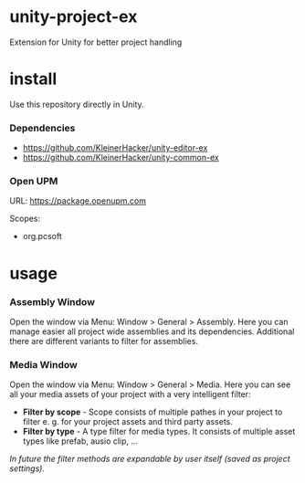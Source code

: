 # unity-project-ex
Extension for Unity for better project handling

# install
Use this repository directly in Unity.

### Dependencies
* https://github.com/KleinerHacker/unity-editor-ex
* https://github.com/KleinerHacker/unity-common-ex

### Open UPM
URL: https://package.openupm.com

Scopes:
* org.pcsoft

# usage

### Assembly Window
Open the window via Menu: Window > General > Assembly. Here you can manage easier all project wide assemblies and its dependencies. Additional there are different variants to filter for assemblies.

### Media Window
Open the window via Menu: Window > General > Media. Here you can see all your media assets of your project with a very intelligent filter:
* __Filter by scope__ - Scope consists of multiple pathes in your project to filter e. g. for your project assets and third party assets.
* __Filter by type__ - A type filter for media types. It consists of multiple asset types like prefab, ausio clip, ...

*In future the filter methods are expandable by user itself (saved as project settings).*
